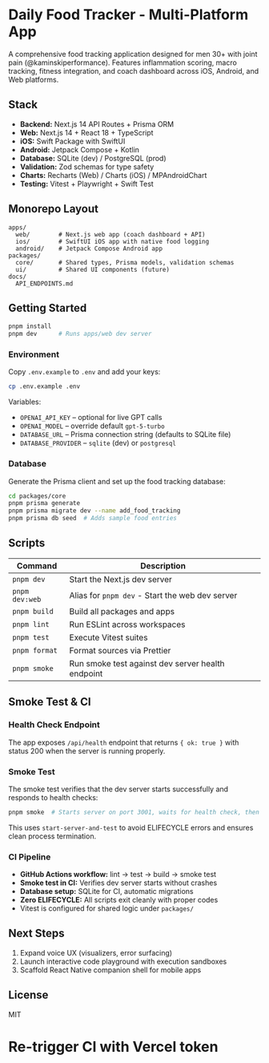 # Daily Food Tracker - Multi-Platform App

A comprehensive food tracking application designed for men 30+ with joint pain (@kaminskiperformance). Features inflammation scoring, macro tracking, fitness integration, and coach dashboard across iOS, Android, and Web platforms.

## Stack
- **Backend:** Next.js 14 API Routes + Prisma ORM
- **Web:** Next.js 14 + React 18 + TypeScript
- **iOS:** Swift Package with SwiftUI
- **Android:** Jetpack Compose + Kotlin
- **Database:** SQLite (dev) / PostgreSQL (prod)
- **Validation:** Zod schemas for type safety
- **Charts:** Recharts (Web) / Charts (iOS) / MPAndroidChart
- **Testing:** Vitest + Playwright + Swift Test

## Monorepo Layout
```
apps/
  web/        # Next.js web app (coach dashboard + API)
  ios/        # SwiftUI iOS app with native food logging
  android/    # Jetpack Compose Android app
packages/
  core/       # Shared types, Prisma models, validation schemas
  ui/         # Shared UI components (future)
docs/
  API_ENDPOINTS.md
```

## Getting Started
```bash
pnpm install
pnpm dev      # Runs apps/web dev server
```

### Environment
Copy `.env.example` to `.env` and add your keys:
```bash
cp .env.example .env
```
Variables:
- `OPENAI_API_KEY` – optional for live GPT calls
- `OPENAI_MODEL` – override default `gpt-5-turbo`
- `DATABASE_URL` – Prisma connection string (defaults to SQLite file)
- `DATABASE_PROVIDER` – `sqlite` (dev) or `postgresql`

### Database
Generate the Prisma client and set up the food tracking database:
```bash
cd packages/core
pnpm prisma generate
pnpm prisma migrate dev --name add_food_tracking
pnpm prisma db seed  # Adds sample food entries
```

## Scripts
| Command | Description |
| --- | --- |
| `pnpm dev` | Start the Next.js dev server |
| `pnpm dev:web` | Alias for `pnpm dev` - Start the web dev server |
| `pnpm build` | Build all packages and apps |
| `pnpm lint` | Run ESLint across workspaces |
| `pnpm test` | Execute Vitest suites |
| `pnpm format` | Format sources via Prettier |
| `pnpm smoke` | Run smoke test against dev server health endpoint |

## Smoke Test & CI

### Health Check Endpoint
The app exposes `/api/health` endpoint that returns `{ ok: true }` with status 200 when the server is running properly.

### Smoke Test
The smoke test verifies that the dev server starts successfully and responds to health checks:
```bash
pnpm smoke  # Starts server on port 3001, waits for health check, then stops
```

This uses `start-server-and-test` to avoid ELIFECYCLE errors and ensures clean process termination.

### CI Pipeline
- **GitHub Actions workflow:** lint → test → build → smoke test
- **Smoke test in CI:** Verifies dev server starts without crashes
- **Database setup:** SQLite for CI, automatic migrations
- **Zero ELIFECYCLE:** All scripts exit cleanly with proper codes
- Vitest is configured for shared logic under `packages/`

## Next Steps
1. Expand voice UX (visualizers, error surfacing)
2. Launch interactive code playground with execution sandboxes
3. Scaffold React Native companion shell for mobile apps

## License
MIT
# Re-trigger CI with Vercel token
